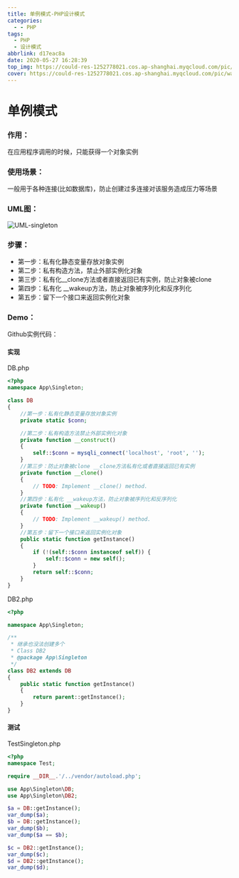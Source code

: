 ```yaml
---
title: 单例模式-PHP设计模式
categories:
  - - PHP
tags:
  - PHP
  - 设计模式
abbrlink: d17eac8a
date: 2020-05-27 16:28:39
top_img: https://could-res-1252778021.cos.ap-shanghai.myqcloud.com/pic/wallpaper/1618218943853.jpg
cover: https://could-res-1252778021.cos.ap-shanghai.myqcloud.com/pic/wallpaper/1618218943853.jpg
---
```




# 单例模式

### 作用：

在应用程序调用的时候，只能获得一个对象实例

### 使用场景：

一般用于各种连接(比如数据库)，防止创建过多连接对该服务造成压力等场景



### UML图：

![UML-singleton](https://could-res-1252778021.cos.ap-shanghai.myqcloud.com/img/UML-singleton.png)



### 步骤：

- 第一步：私有化静态变量存放对象实例
- 第二步：私有构造方法，禁止外部实例化对象
- 第三步：私有化__clone方法或者直接返回已有实例，防止对象被clone 
- 第四步：私有化 __wakeup方法，防止对象被序列化和反序列化
- 第五步：留下一个接口来返回实例化对象



### Demo：

Github实例代码：

#### 实现

DB.php

```php
<?php
namespace App\Singleton;

class DB
{
    //第一步：私有化静态变量存放对象实例
    private static $conn;

    //第二步：私有构造方法禁止外部实例化对象
    private function __construct()
    {
        self::$conn = mysqli_connect('localhost', 'root', '');
    }
    //第三步：防止对象被clone __clone方法私有化或者直接返回已有实例
    private function __clone()
    {
        // TODO: Implement __clone() method.
    }
    //第四步：私有化 __wakeup方法，防止对象被序列化和反序列化
    private function __wakeup()
    {
        // TODO: Implement __wakeup() method.
    }
    //第五步：留下一个接口来返回实例化对象
    public static function getInstance()
    {
        if (!(self::$conn instanceof self)) {
            self::$conn = new self();
        }
        return self::$conn;
    }
}
```

DB2.php

```php
<?php

namespace App\Singleton;

/**
 * 继承也没法创建多个
 * Class DB2
 * @package App\Singleton
 */
class DB2 extends DB
{
    public static function getInstance()
    {
        return parent::getInstance();
    }
}

```



#### 测试

TestSingleton.php

```php
<?php
namespace Test;

require __DIR__.'/../vendor/autoload.php';

use App\Singleton\DB;
use App\Singleton\DB2;

$a = DB::getInstance();
var_dump($a);
$b = DB::getInstance();
var_dump($b);
var_dump($a == $b);

$c = DB2::getInstance();
var_dump($c);
$d = DB2::getInstance();
var_dump($d);
```


